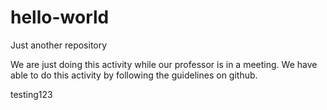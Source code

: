 # hello-world
Just another repository

We are just doing this activity while our professor is in a meeting.
We have able to do this activity by following the guidelines on github.





testing123
